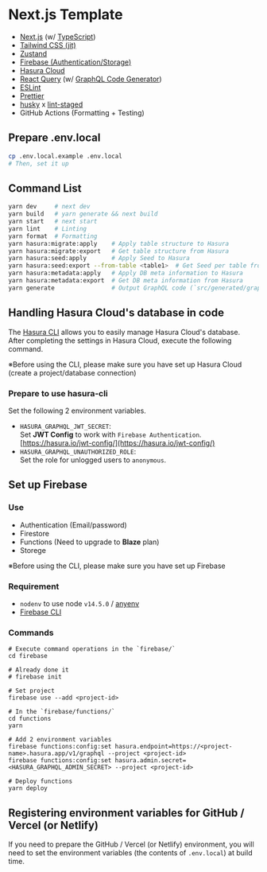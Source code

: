 # Next.js Template

- [Next.js](https://nextjs.org/) (w/ [TypeScript](https://www.typescriptlang.org/))
- [Tailwind CSS (jit)](https://tailwindcss.com/)
- [Zustand](https://github.com/pmndrs/zustand)
- [Firebase (Authentication/Storage)](https://firebase.google.com/)
- [Hasura Cloud](https://cloud.hasura.io/)
- [React Query](https://react-query.tanstack.com/) (w/ [GraphQL Code Generator](https://www.graphql-code-generator.com/))
- [ESLint](https://eslint.org/)
- [Prettier](https://prettier.io/)
- [husky](https://github.com/typicode/husky) x [lint-staged](https://github.com/okonet/lint-staged)
- GitHub Actions (Formatting + Testing)

## Prepare .env.local

```bash
cp .env.local.example .env.local
# Then, set it up
```

## Command List

```bash
yarn dev     # next dev
yarn build   # yarn generate && next build
yarn start   # next start
yarn lint    # Linting
yarn format  # Formatting
yarn hasura:migrate:apply    # Apply table structure to Hasura
yarn hasura:migrate:export   # Get table structure from Hasura
yarn hasura:seed:apply       # Apply Seed to Hasura
yarn hasura:seed:export --from-table <table1>  # Get Seed per table from Hasura
yarn hasura:metadata:apply   # Apply DB meta information to Hasura
yarn hasura:metadata:export  # Get DB meta information from Hasura
yarn generate                # Output GraphQL code (`src/generated/graphql.ts`) from Hasura schema and contents of `graphql/`.
```

## Handling Hasura Cloud's database in code

The [Hasura CLI](https://hasura.io/docs/1.0/graphql/core/hasura-cli/index.html) allows you to easily manage Hasura Cloud's database.  
After completing the settings in Hasura Cloud, execute the following command.

※Before using the CLI, please make sure you have set up Hasura Cloud (create a project/database connection)

### Prepare to use hasura-cli

Set the following 2 environment variables.

- `HASURA_GRAPHQL_JWT_SECRET`:  
  Set **JWT Config** to work with `Firebase Authentication`.  
  [https://hasura.io/jwt-config/](https://hasura.io/jwt-config/)
- `HASURA_GRAPHQL_UNAUTHORIZED_ROLE`:  
  Set the role for unlogged users to `anonymous`.

## Set up Firebase

### Use

- Authentication (Email/password)
- Firestore
- Functions (Need to upgrade to **Blaze** plan)
- Storege

※Before using the CLI, please make sure you have set up Firebase

### Requirement

- `nodenv` to use node `v14.5.0` / [anyenv](https://github.com/anyenv/anyenv)
- [Firebase CLI](https://firebase.google.com/docs/cli)

### Commands

```
# Execute command operations in the `firebase/`
cd firebase

# Already done it
# firebase init

# Set project
firebase use --add <project-id>

# In the `firebase/functions/`
cd functions
yarn

# Add 2 environment variables
firebase functions:config:set hasura.endpoint=https://<project-name>.hasura.app/v1/graphql --project <project-id>
firebase functions:config:set hasura.admin.secret=<HASURA_GRAPHQL_ADMIN_SECRET> --project <project-id>

# Deploy functions
yarn deploy
```

## Registering environment variables for GitHub / Vercel (or Netlify)

If you need to prepare the GitHub / Vercel (or Netlify) environment, you will need to set the environment variables (the contents of `.env.local`) at build time.
